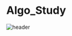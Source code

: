 # Algo_Study
![header](https://capsule-render.vercel.app/api?type=waving&color=timeAuto&height=300&section=header&text=%20render&fontSize=90)
